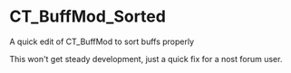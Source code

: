# CT_BuffMod_Sorted
A quick edit of CT_BuffMod to sort buffs properly


This won't get steady development, just a quick fix for a nost forum user.
